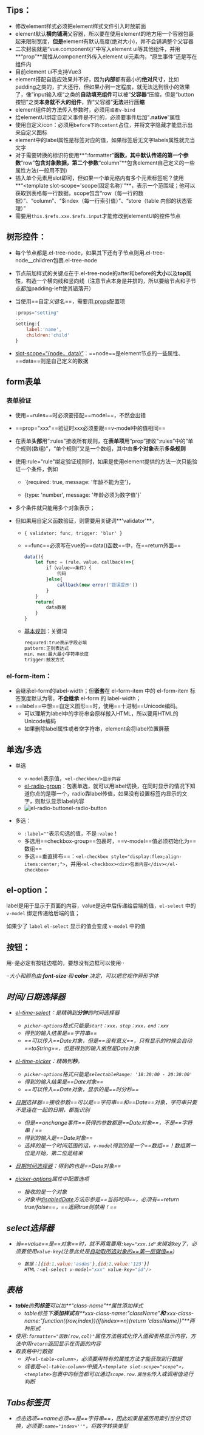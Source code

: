 ## Tips：

- 修改element样式必须把element样式文件引入时放前面
- element默认**横向铺满**父容器，所以要在使用element的地方用一个容器包裹起来限制宽度，**但是**element有默认高度(绝对大小)，并不会铺满整个父容器
- 二次封装就是“vue.component{}”中写入element ui等其他组件，并用**“prop”**属性从component外传入element ui元素内，“原生事件”还是写在组件内
- 目前element ui不支持Vue3
- element搭配自适应效果并不好，因为**内部**都有最小的**绝对尺寸**，比如padding之类的，扩大还行，但如果小到一定程度，就无法达到很小的效果了，像”input输入框“之类的**自动填充组件**可以被”**父容器**“压缩，但是“button按钮”之类**本身就不大的组件**，靠“父容器”**无法**进行**压缩**
- element组件的方法传入参数时，必须用`或者v-bind`
- 给elementUI绑定自定义事件是不行的，必须要事件后加“**.native**”属性
- 使用自定义icon：必须用`before下的content`占位，并将文字隐藏才能显示出来自定义图标
- element中的label属性是标签对应的值，如果标签后无文字labels属性就充当文字
- 对于需要转换的标识符使用**“:formatter”**函数，其中默认传递的第一个参数**“row”**包含对象数据，第二个参数**“column”**包含element自己定义的一些属性方法(一般用不到)
- 插入单个元素用slot即可，但如果一个单元格内有多个元素标签呢？使用**“<template slot-scope='scope(固定名称)'”**，表示一个范围域；他可以获取到表格每一行数据，scope包含“row（每一行的数据）”、“column”、“$index（每一行索引值）”、“store（table 内部的状态管理）”
- 需要用`this.$refs.xxx.$refs.input`才能修改到elementUI的控件节点


## 树形控件：

- 每个节点都是.el-tree-node，如果其下还有子节点则用.el-tree-node__children包裹.el-tree-node

- 节点前加样式的关键点在于.el-tree-node的after和before的**大小**以及**top**属性，构造一个横向线和竖向线（注意节点本身是并排的，所以要给节点和子节点都加padding-left使其错落开）

- 当使用==自定义键名==，需要用[:props]()配置项

  ```js
  :props="setting"
  ...
  setting:{
      label:'name',
      children:'child'
  }
  ```

- [slot-scope=“{node，data}”]()：==node==是element节点的一些属性、==data==则是自己定义的数据

## form表单

### 表单验证

- 使用==rules==时必须要搭配==model==，不然会出错
- ==prop="xxx"==验证时xxx必须要跟==v-model中的值相同==

- 在表单**头部**用“:rules”接收所有规则，在**表单项**用“prop”接收“:rules”中的“单个规则(数组)”，“单个规则”又是一个数组，其中由**多个对象**表示**多条规则**

- 使用:rule="rule"绑定验证规则时，如果是使用element提供的方法一次只能验证一个条件，例如

  - `{required: true, message: '年龄不能为空'}，

  - {type: 'number', message: '年龄必须为数字值'}`

- 多个条件就只能用多个对象表示；

- 但如果用自定义函数验证，则需要用关键词**'validator'**，

  - `{ validator: func, trigger: 'blur' }`

  - ==func==必须写在vue的==data()函数==中，在==return外面==

    ```js
    data(){
        let func = (rule，value，callback)=>{
            if（value==条件）{
                代码
            }else{
                callback(new error('错误提示'))
            }
        }
        return{
            data数据
        }
    }
    ```
  
  - [基本规则]()：关键词
  
    ```js
    requured:true表示字段必填
    pattern:正则表达式
    min、max:最大最小字符串长度
    trigger:触发方式
    ```

### el-form-item：

- 会继承el-form的label-width；但**嵌套**在 el-form-item 中的 el-form-item 标签宽度默认为零，**不会继承** el-form 的 label-width；
- ==label==中想==自定义图形==时，使用==十进制==Unicode编码。
  - 可以理解为label中的字符串会原样搬入HTML，所以要用HTML的Unicode编码
  - 如果删除label属性或者空字符串，element会将label位置屏蔽



## 单选/多选

- 单选
  - `v-model`表示值，`<el-checkbox/>显示内容`
  - [el-radio-group]()：包裹单选，就可以用label切换，在同时显示的情况下知道你点的是哪一个，radio靠label传值，如果没有设置标签内显示的文字，则默认显示label内容
  - ![el-radio-button](https://upload-images.jianshu.io/upload_images/6322775-77fd45a188be6b26.png?imageMogr2/auto-orient/strip%7CimageView2/2/w/1240)el-radio-button
  
- 多选：
  - `:label=""`表示勾选的值，不是`:value`！
  - 多选用==checkbox-group==包裹时，==v-model==值必须初始化为==数组==
  - 多选==垂直排布==：`<el-checkbox style="display:flex;align-items:center;">`，并用`<el-checkbox><div>包裹内容</div></el-checkbox>`


## el-option：

  label是用于显示于页面的内容，value是选中后传递给后端的值，`el-select` 中的 `v-model` 绑定传递给后端的值；

  如果少了 `label` `el-select` 显示的值会变成 `v-model` 中的值

## 按钮：

  用·**<el-button/>**·是必定有按钮边框的，要想没有边框可以使用·**<i class="图片地址" />**·

  ·**<i class="图片地址" />**·大小和颜色由·**font-size**·和·**color**·决定，可以把它视作异形字体

## 时间/日期选择器

- [el-time-select]()：是精确到**分钟**的时间选择器
  - `picker-options`格式只能是`start：xxx，step：xxx，end：xxx`
  - 得到的输入结果是==字符串==
  - ==可以传入==Date对象，但是==没有意义==，只有显示的时候会自动==toString==，但是得到的输入依然是Date对象

- [el-time-picker]()：精确到**秒**。
  - `picker-options`格式只能是`selectableRange: '18:30:00 - 20:30:00'`
  - 得到的输入结果是==Date对象==
  - ==可以传入==Date对象，显示的是==时分秒==

- [日期]()选择器==接收参数==可以是==字符串==和==Date==对象，字符串只要不是连在一起的日期，都能识别
  - 但是==onchange事件==获得的参数都是==Date对象==，不是==字符串！==
  - 得到的输入是==Date对象==
  - 选择的是一个时间范围的话，`v-model`得到的是一个==数组==！数组第一位是开始，第二位是结束
- [日期时间选择器]()：得到的也是==Date对象==
- [picker-options]()属性中配置选项
  - 接收的是一个对象
  - 对象中[disabledDate]()方法形参是==当前时间==，必须有==return true/false==，==返回true则禁用！==


## select选择器

- 当==value==是==对象==时，就不再需要用`:key="xxx.id"`来绑定key了，必须要使用`value-key`(注意此处是[自动取所选对象的==第一层键值==]())

  - ```js
    数据：[{id:1,value:'asdas'},{id:2,value:'123'}]
    HTML：<el-select v-model="xxx" value-key="id"/>
    ```

## 表格

- **table**的**列标签**可以加**“class-name”**属性添加样式
  - table标签下**添加样式**有**xxx-class-name:"className"**和**:xxx-class-name:"function({row,index}){if(index==n){return 'className}}"**两种形式
- 使用`:formatter="函数(row,col)"`属性方法格式化传入值和表格显示内容，方法中用`return`返回显示在页面的内容
- 取表格中行数据
  - 对`<el-table-column>`，必须要用特有的属性方法才能获取到行数据
  - 或者是`<el-table-column>`中插入`<template slot-scope="scope">`，`<template>`包裹中的标签都可以通过`scope.row.属性名`传入或调用值进行判断


## Tabs标签页

- 点击选项==name必须==是==字符串==，因此如果是遍历用索引当分页切换，必须要`:name="index+''"`，将数字转换类型